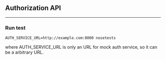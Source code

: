 ## Authorization API

----

### Run test
```shell
AUTH_SERVICE_URL=http://example.com:8000 nosetests
```
where AUTH_SERVICE_URL is only an URL for mock auth service, so it can be a
arbitrary URL.
